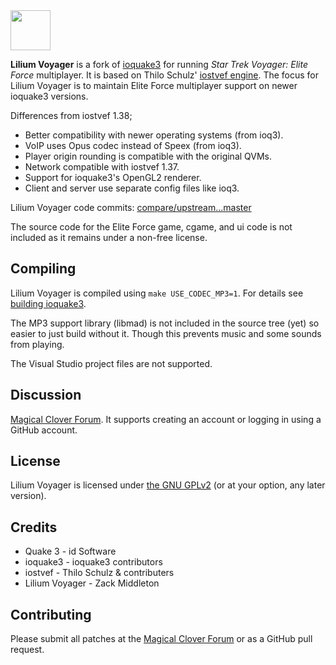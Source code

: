 <img src="https://raw.githubusercontent.com/zturtleman/lilium-voyager/master/misc/lilium.png" width="64">

**Lilium Voyager** is a fork of [ioquake3](https://github.com/ioquake/ioq3) for running _Star Trek Voyager: Elite Force_ multiplayer. It is based on Thilo Schulz' [iostvef engine](http://thilo.kickchat.com/efport-progress/). The focus for Lilium Voyager is to maintain Elite Force multiplayer support on newer ioquake3 versions.

Differences from iostvef 1.38;

  * Better compatibility with newer operating systems (from ioq3).
  * VoIP uses Opus codec instead of Speex (from ioq3).
  * Player origin rounding is compatible with the original QVMs.
  * Network compatible with iostvef 1.37.
  * Support for ioquake3's OpenGL2 renderer.
  * Client and server use separate config files like ioq3.

Lilium Voyager code commits: [compare/upstream...master](https://github.com/zturtleman/lilium-voyager/compare/upstream...master)

The source code for the Elite Force game, cgame, and ui code is not included as it remains under a non-free license.


## Compiling

Lilium Voyager is compiled using `make USE_CODEC_MP3=1`. For details see [building ioquake3](http://wiki.ioquake3.org/Building_ioquake3).

The MP3 support library (libmad) is not included in the source tree (yet) so easier to just build without it. Though this prevents music and some sounds from playing.

The Visual Studio project files are not supported.


## Discussion

[Magical Clover Forum](https://forum.clover.moe). It supports creating an account or logging in using a GitHub account.


## License

Lilium Voyager is licensed under [the GNU GPLv2](COPYING.txt) (or at your option, any later version).


## Credits

* Quake 3 - id Software
* ioquake3 - ioquake3 contributors
* iostvef - Thilo Schulz & contributers
* Lilium Voyager - Zack Middleton


## Contributing

Please submit all patches at the [Magical Clover Forum](https://forum.clover.moe)
or as a GitHub pull request.

